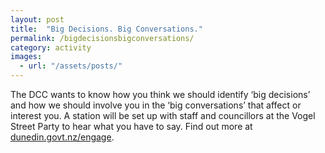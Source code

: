 ```yaml
---
layout: post
title:  "Big Decisions. Big Conversations."
permalink: /bigdecisionsbigconversations/
category: activity
images: 
  - url: "/assets/posts/"
---
```


The DCC wants to know how you think we should identify ‘big decisions’ and how we should involve you in the ‘big conversations’ that affect or interest you. A station will be set up with staff and councillors at the Vogel Street Party to hear what you have to say. Find out more at [dunedin.govt.nz/engage](http://www.dunedin.govt.nz/engage).
